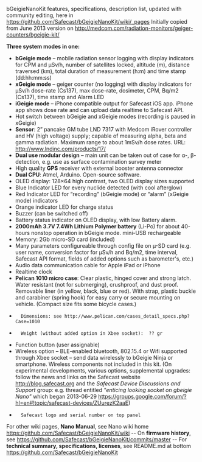 bGeigieNanoKit features, specifications, description list, updated with community editing, here in https://github.com/Safecast/bGeigieNanoKit/wiki/_pages
Initially copied from June 2013 version on http://medcom.com/radiation-monitors/geiger-counters/bgeigie-kit/ 

**Three system modes in one:**
*	**bGeigie mode** – mobile radiation sensor logging with display indicators for CPM and µSv/h, number of satellites locked, altitude (m), distance traversed (km), total duration of measurement (h:m) and time stamp (dd:hh:mm:ss)
*	**xGeigie mode** – geiger counter (no logging) with display indicators for µSv/h dose-rate (Cs137), max dose-rate, dosimeter, CPM, Bq/m2 (Cs137), time stamp and Alarm LED
*	**iGeigie mode** – iPhone compatible output for Safecast iOS app. iPhone app shows dose rate and can upload data realtime to Safecast API.
*	Hot switch between bGeigie and xGeigie modes (recording is paused in xGeigie)
*	**Sensor**: 2” pancake GM tube LND 7317 with Medcom iRover controller and HV (high voltage) supply; capable of measuring alpha, beta and gamma radiation. Maximum range to about 1mSv/h dose rates. URL: http://www.lndinc.com/products/17/
*	**Dual use modular design** – main unit can be taken out of case for α-, β-detection, e.g. use as surface contamination survey meter
*	High quality **GPS** receiver with external booster antenna connector
*	**Dual CPU**: Atmel, Arduino. Open-source software.
*	OLED display: 128×64 high contrast, two OLED display sizes supported
*	Blue Indicator LED for every nuclide detected (with cool afterglow)
*	Red Indicator LED for “recording” (bGeigie mode) or “alarm” (xGeigie mode) indicators
*	Orange indicator LED for charge status
*	Buzzer (can be switched off)
*	Battery status indicator on OLED display, with low Battery alarm.
*	**2000mAh 3.7V 7.4Wh Lithium Polymer battery** (Li-Po) for about 40-hours nonstop operation in bGeigie mode. mini-USB rechargeable
*	Memory: 2Gb micro-SD card  (included)
*	Many parameters configureable through config file on µ-SD card (e.g. user name, conversion factor for µSv/h and Bq/m2, time interval, Safecast API format, fields of added options such as barometer's, etc.)
*	Audio data communication cable for Apple iPad or iPhone
*	Realtime clock
*	**Pelican 1010 micro case**:  Clear plastic, hinged cover and strong latch. Water resistant (not for submerging), crushproof, and dust proof. Removable liner (in yellow, black, blue or red). With strap, plastic buckle and carabiner (spring hook) for easy carry or secure mounting on vehicle. (Compact size fits some bicycle cases.) 
*       Dimensions: see http://www.pelican.com/cases_detail_specs.php?Case=1010 
*       Weight (without added option in Xbee socket):  ?? gr
*	Function button (user assignable)
*	Wireless option – BLE-enabled bluetooth, 802.15.4 or Wifi supported through Xbee socket – send data wirelessly to bGeigie Ninja or smartphone. Wireless components not included in this kit. (On experimental developments, various options, supplemental upgrades: follow the news and links on the Safecast website http://blog.safecast.org and the *Safecast Device Discussions and Support* group:  e.g. thread entitled *"enticing looking socket on gbeigie Nano"* which began 2013-06-29  https://groups.google.com/forum/?hl=en#!topic/safecast-devices/ZUurezK2aaE)
*       Safecast logo and serial number on top panel

For other wiki pages, **Nano Manual**, see Nano wiki home https://github.com/Safecast/bGeigieNanoKit/wiki -- On **firmware history**, see https://github.com/Safecast/bGeigieNanoKit/commits/master -- For **technical summary, specifications, licenses**, see README.md at bottom https://github.com/Safecast/bGeigieNanoKit 